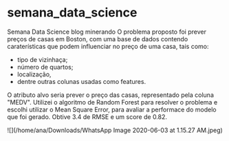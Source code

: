 # semana_data_science
Semana Data Science blog minerando
O problema proposto foi prever preços de casas em Boston, com uma base de dados contendo caraterísticas que podem influenciar no preço de uma casa, tais como:
* tipo de vizinhaça;
* número de quartos; 
* localização, 
* dentre outras colunas usadas como features.

O atributo alvo seria prever o preço das casas, representado pela coluna "MEDV". Utilizei o algoritmo de Random Forest para resolver o problema e escolhi utilizar o Mean Square Error, para avaliar a performace do modelo que foi gerado. Obtive 3.4 de RMSE e um score de 0.82.

 ![](/home/ana/Downloads/WhatsApp Image 2020-06-03 at 1.15.27 AM.jpeg)
